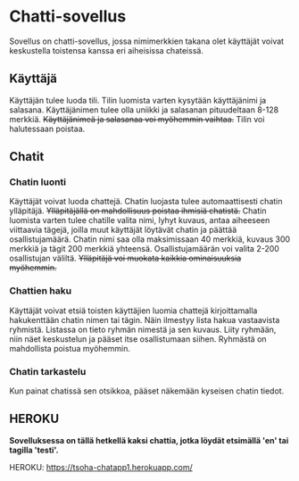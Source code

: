 # Chatti-sovellus

Sovellus on chatti-sovellus, jossa nimimerkkien takana olet käyttäjät voivat keskustella toistensa kanssa eri aiheisissa chateissä.


## Käyttäjä

Käyttäjän tulee luoda tili. Tilin luomista varten kysytään käyttäjänimi ja salasana. Käyttäjänimen tulee olla uniikki ja salasanan pituudeltaan 8-128 merkkiä. ~~Käyttäjänimeä ja salasanaa voi myöhemmin vaihtaa.~~ Tilin voi halutessaan poistaa.

## Chatit

### Chatin luonti

Käyttäjät voivat luoda chattejä. Chatin luojasta tulee automaattisesti chatin ylläpitäjä. ~~Ylläpitäjällä on mahdollisuus poistaa ihmisiä chatistä.~~ Chatin luomista varten tulee chatille valita nimi, lyhyt kuvaus, antaa aiheeseen viittaavia tägejä, joilla muut käyttäjät löytävät chatin ja päättää osallistujamäärä. Chatin nimi saa olla maksimissaan 40 merkkiä, kuvaus 300 merkkiä ja tägit 200 merkkiä yhteensä. Osallistujamäärän voi valita 2-200 osallistujan väliltä.  ~~Ylläpitäjä voi muokata kaikkia ominaisuuksia myöhemmin.~~ 

### Chattien haku

Käyttäjät voivat etsiä toisten käyttäjien luomia chattejä kirjoittamalla hakukenttään chatin nimen tai tägin. Näin ilmestyy lista hakua vastaavista ryhmistä. Listassa on tieto ryhmän nimestä ja sen kuvaus. Liity ryhmään, niin näet keskustelun ja pääset itse osallistumaan siihen. Ryhmästä on mahdollista poistua myöhemmin. 


### Chatin tarkastelu

Kun painat chatissä sen otsikkoa, pääset näkemään kyseisen chatin tiedot.

## HEROKU

**Sovelluksessa on tällä hetkellä kaksi chattia, jotka löydät etsimällä 'en' tai tagilla 'testi'.**

HEROKU: https://tsoha-chatapp1.herokuapp.com/
